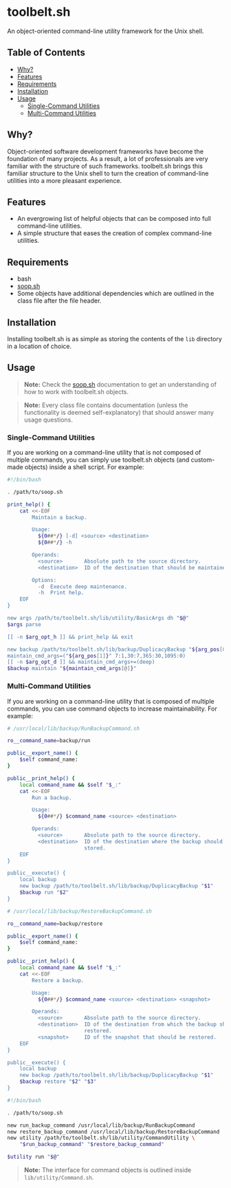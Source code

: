 # toolbelt.sh

An object-oriented command-line utility framework for the Unix shell.

## Table of Contents

- [Why?](#why)
- [Features](#features)
- [Requirements](#requirements)
- [Installation](#installation)
- [Usage](#usage)
    - [Single-Command Utilities](#single-command-utilities)
    - [Multi-Command Utilities](#multi-command-utilities)

## Why?

Object-oriented software development frameworks have become the foundation of many projects. As a result, a lot of professionals are very familiar with the structure of such frameworks. toolbelt.sh brings this familiar structure to the Unix shell to turn the creation of command-line utilities into a more pleasant experience.

## Features

- An evergrowing list of helpful objects that can be composed into full command-line utilities.
- A simple structure that eases the creation of complex command-line utilities.

## Requirements

- bash
- [soop.sh][1]
- Some objects have additional dependencies which are outlined in the class file after the file header.

## Installation

Installing toolbelt.sh is as simple as storing the contents of the `lib` directory in a location of choice.

## Usage

> **Note:** Check the [soop.sh][1] documentation to get an understanding of how to work with toolbelt.sh objects.

<!-- -->
> **Note:** Every class file contains documentation (unless the functionality is deemed self-explanatory) that should answer many usage questions.

### Single-Command Utilities

If you are working on a command-line utility that is not composed of multiple commands, you can simply use toolbelt.sh objects (and custom-made objects) inside a shell script. For example:

```sh
#!/bin/bash

. /path/to/soop.sh

print_help() {
	cat <<-EOF
		Maintain a backup.

		Usage:
		  ${0##*/} [-d] <source> <destination>
		  ${0##*/} -h

		Operands:
		  <source>       Absolute path to the source directory.
		  <destination>  ID of the destination that should be maintained.

		Options:
		  -d  Execute deep maintenance.
		  -h  Print help.
	EOF
}

new args /path/to/toolbelt.sh/lib/utility/BasicArgs dh "$@"
$args parse

[[ -n $arg_opt_h ]] && print_help && exit

new backup /path/to/toolbelt.sh/lib/backup/DuplicacyBackup "${arg_pos[0]}"
maintain_cmd_args=("${arg_pos[1]}" 7:1,30:7,365:30,1095:0)
[[ -n $arg_opt_d ]] && maintain_cmd_args+=(deep)
$backup maintain "${maintain_cmd_args[@]}"
```

### Multi-Command Utilities

If you are working on a command-line utility that is composed of multiple commands, you can use command objects to increase maintainability. For example:

```sh
# /usr/local/lib/backup/RunBackupCommand.sh

ro__command_name=backup/run

public__export_name() {
	$self command_name:
}

public__print_help() {
	local command_name && $self "$_:"
	cat <<-EOF
		Run a backup.

		Usage:
		  ${0##*/} $command_name <source> <destination>

		Operands:
		  <source>       Absolute path to the source directory.
		  <destination>  ID of the destination where the backup should be
		                 stored.
	EOF
}

public__execute() {
	local backup
	new backup /path/to/toolbelt.sh/lib/backup/DuplicacyBackup "$1"
	$backup run "$2"
}
```

```sh
# /usr/local/lib/backup/RestoreBackupCommand.sh

ro__command_name=backup/restore

public__export_name() {
	$self command_name:
}

public__print_help() {
	local command_name && $self "$_:"
	cat <<-EOF
		Restore a backup.

		Usage:
		  ${0##*/} $command_name <source> <destination> <snapshot>

		Operands:
		  <source>       Absolute path to the source directory.
		  <destination>  ID of the destination from which the backup should be
		                 restored.
		  <snapshot>     ID of the snapshot that should be restored.
	EOF
}

public__execute() {
	local backup
	new backup /path/to/toolbelt.sh/lib/backup/DuplicacyBackup "$1"
	$backup restore "$2" "$3"
}
```

```sh
#!/bin/bash

. /path/to/soop.sh

new run_backup_command /usr/local/lib/backup/RunBackupCommand
new restore_backup_command /usr/local/lib/backup/RestoreBackupCommand
new utility /path/to/toolbelt.sh/lib/utility/CommandUtility \
	"$run_backup_command" "$restore_backup_command"

$utility run "$@"
```

> **Note:** The interface for command objects is outlined inside `lib/utility/Command.sh`.

[1]: https://github.com/TobyGiacometti/soop.sh
